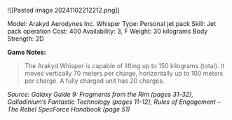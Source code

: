 ![[Pasted image 20241102212212.png]]

Model: Arakyd Aerodynes Inc. Whisper
Type: Personal jet pack
Skill: Jet pack operation
Cost: 400
Availability: 3, F
Weight: 30 kilograms
Body Strength: 2D

**Game Notes:**
>  The Arakyd Whisper is capable of lifting up to 150 kilograms (total). It moves vertically 70 meters per charge, horizontally up to 100 meters per charge. A fully charged unit has 20 charges.

*Source: Galaxy Guide 9: Fragments from the Rim (pages 31-32), Galladinium’s Fantastic Technology (pages 11-12), Rules of Engagement – The Rebel SpecForce Handbook (page 51)*